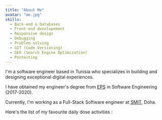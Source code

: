 ```yaml
---
title: "About Me"
avatar: "me.jpg"
skills:
  - Back-end & Databases
  - Front-end developement
  - Responsive design
  - Debugging
  - Problem-solving
  - GIT (Code Versioning)
  - SEO (Search Engine Optimization)
  - Pentesting
---
```


I'm a software engineer based in Tunisia who specializes in building and designing exceptional digital experiences.

I have obtained my engineer's degree from [EPS](https://www.polytecsousse.tn/) in Software Engineering (2017-2020).

Currently, I'm working as a Full-Stack Software engineer at [SMIT](https://www.smartmanagement-its.com), Doha.

Here's the list of my favourite daily dose activities :
